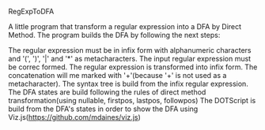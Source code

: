 RegExpToDFA

A little program that transform a regular expression into a DFA by Direct Method. The program builds the DFA by following the next steps:

The regular expression must be in infix form with alphanumeric characters and '(', ')', '|' and '*' as metacharacters. The input regular expression must be correc formed.
The regular expression is transformed into infix form. The concatenation will me marked with '+'(because '+' is not used as a metacharacter).
The syntax tree is build from the infix regular expression.
The DFA states are build following the rules of direct method transformation(using nullable, firstpos, lastpos, followpos)
The DOTScript is build from the DFA's states in order to show the DFA using Viz.js(https://github.com/mdaines/viz.js)
